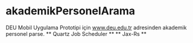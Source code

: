 # akademikPersonelArama
DEU Mobil Uygulama Prototipi için www.deu.edu.tr adresinden akademik personel parse.
 ** Quartz Job Scheduler ** ** Jax-Rs ** 
 
